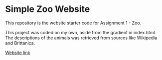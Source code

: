 # Simple Zoo Website

This repository is the website starter code for Assignment 1 - Zoo.

This project was coded on my own, aside from the gradient in index.html. The descriptions of the animals was retrieved from sources like Wikipedia and Brittanica. 

[Website link](https://alapamin.github.io/Zoo-Website/)
